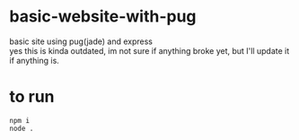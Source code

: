 # basic-website-with-pug
basic site using pug(jade) and express        
yes this is kinda outdated, im not sure if anything broke yet, but I'll update it if anything is.
# to run
```
npm i 
node .
```

